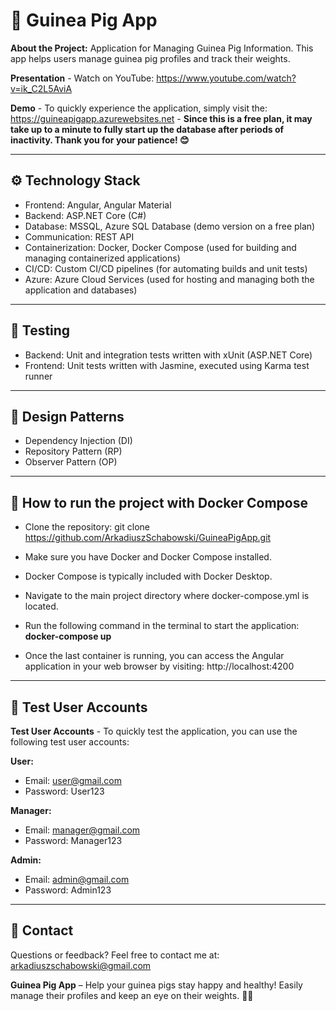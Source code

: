 # 🐹 Guinea Pig App

**About the Project:**
Application for Managing Guinea Pig Information. This app helps users manage guinea pig profiles and track their weights.

**Presentation** - Watch on YouTube: https://www.youtube.com/watch?v=ik_C2L5AviA

**Demo** - To quickly experience the application, simply visit the: https://guineapigapp.azurewebsites.net - **Since this is a free plan, it may take up to a minute to fully start up the database after periods of inactivity. Thank you for your patience! 😊**

---

## ⚙️ Technology Stack

- Frontend: Angular, Angular Material
- Backend: ASP.NET Core (C#)
- Database: MSSQL, Azure SQL Database (demo version on a free plan)
- Communication: REST API
- Containerization: Docker, Docker Compose (used for building and managing containerized applications)
- CI/CD: Custom CI/CD pipelines (for automating builds and unit tests)
- Azure: Azure Cloud Services (used for hosting and managing both the application and databases)

---

## 🧪 Testing

- Backend: Unit and integration tests written with xUnit (ASP.NET Core)
- Frontend: Unit tests written with Jasmine, executed using Karma test runner

---

## 🧩 Design Patterns

- Dependency Injection (DI)
- Repository Pattern (RP)
- Observer Pattern (OP)

---

## 🚀 How to run the project with Docker Compose

- Clone the repository: git clone https://github.com/ArkadiuszSchabowski/GuineaPigApp.git
- Make sure you have Docker and Docker Compose installed.
- Docker Compose is typically included with Docker Desktop.
- Navigate to the main project directory where docker-compose.yml is located.
- Run the following command in the terminal to start the application: **docker-compose up**
  
- Once the last container is running, you can access the Angular application in your web browser by visiting: http://localhost:4200

---

## 👥 Test User Accounts

**Test User Accounts** - To quickly test the application, you can use the following test user accounts:

**User:**
- Email: user@gmail.com
- Password: User123

**Manager:**
- Email: manager@gmail.com
- Password: Manager123

**Admin:**
- Email: admin@gmail.com
- Password: Admin123

---

## 📩 Contact

Questions or feedback? Feel free to contact me at: arkadiuszschabowski@gmail.com

**Guinea Pig App** – Help your guinea pigs stay happy and healthy! Easily manage their profiles and keep an eye on their weights. 🐹🎉

